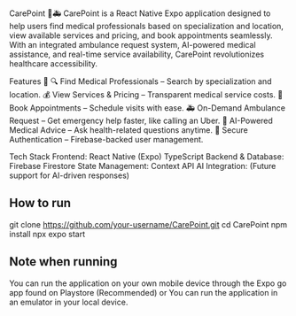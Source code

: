 CarePoint 🏥🚑
CarePoint is a React Native Expo application designed to help users find medical professionals based on specialization and location, view available services and pricing, and book appointments seamlessly. With an integrated ambulance request system, AI-powered medical assistance, and real-time service availability, CarePoint revolutionizes healthcare accessibility.

Features 🚀
🔍 Find Medical Professionals – Search by specialization and location.
💰 View Services & Pricing – Transparent medical service costs.
📅 Book Appointments – Schedule visits with ease.
🚑 On-Demand Ambulance Request – Get emergency help faster, like calling an Uber.
🤖 AI-Powered Medical Advice – Ask health-related questions anytime.
🔐 Secure Authentication – Firebase-backed user management.

Tech Stack 
Frontend: React Native (Expo)
TypeScript
Backend & Database: Firebase Firestore
State Management: Context API
AI Integration: (Future support for AI-driven responses)

## How to run

git clone https://github.com/your-username/CarePoint.git
cd CarePoint
npm install
npx expo start

## Note when running
You can run the application on your own mobile device through the Expo go app found on Playstore (Recommended)
or
You can run the application in an emulator in your local device.



